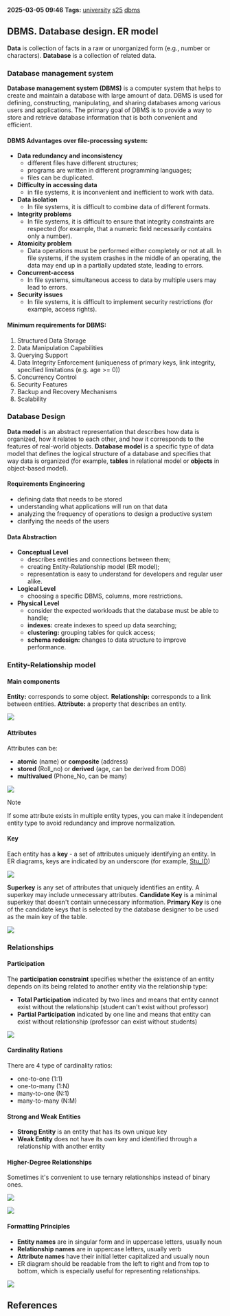 **2025-03-05 09:46**
**Tags:** [university](../3%20-%20indexes/university.md) [s25](../3%20-%20indexes/s25.md) [dbms](../2%20-%20tags/dbms.md)

## DBMS. Database design. ER model
**Data** is collection of facts in a raw or unorganized form (e.g., number or characters).
**Database** is a collection of related data.

### Database management system
**Database management system (DBMS)** is a computer system that helps to create and maintain a database with large amount of data. DBMS is used for defining, constructing, manipulating, and sharing databases among various users and applications. The primary goal of DBMS is to provide a way to store and retrieve database information that is both convenient and efficient.

#### DBMS Advantages over file-processing system:
- **Data redundancy and inconsistency**
	- different files have different structures;
	- programs are written in different programming languages;
	- files can be duplicated.
- **Difficulty in accessing data**
	- in file systems, it is inconvenient and inefficient to work with data.
- **Data isolation**
	- In file systems, it is difficult to combine data of different formats.
- **Integrity problems**
	- In file systems, it is difficult to ensure that integrity constraints are respected (for example, that a numeric field necessarily contains only a number).
- **Atomicity problem**
	- Data operations must be performed either completely or not at all. In file systems, if the system crashes in the middle of an operating, the data may end up in a partially updated state, leading to errors.
- **Concurrent-access**
	- In file systems, simultaneous access to data by multiple users may lead to errors.
- **Security issues**
	- In file systems, it is difficult to implement security restrictions (for example, access rights).


#### Minimum requirements for DBMS:
1. Structured Data Storage
2. Data Manipulation Capabilities
3. Querying Support
4. Data Integrity Enforcement (uniqueness of primary keys, link integrity, specified limitations (e.g. age >= 0))
5. Concurrency Control
6. Security Features
7. Backup and Recovery Mechanisms
8. Scalability

### Database Design
**Data model** is an abstract representation that describes how data is organized, how it relates to each other, and how it corresponds to the features of real-world objects.
**Database model** is a specific type of data model that defines the logical structure of a database and specifies that way data is organized (for example, **tables** in relational model or **objects** in object-based model).
#### Requirements Engineering
- defining data that needs to be stored
- understanding what applications will run on that data
- analyzing the frequency of operations to design a productive system
- clarifying the needs of the users

#### Data Abstraction
- **Conceptual Level**
	- describes entities and connections between them;
	- creating Entity-Relationship model (ER model);
	- representation is easy to understand for developers and regular user alike.
- **Logical Level**
	- choosing a specific DBMS, columns, more restrictions.
- **Physical Level**
	- consider the expected workloads that the database must be able to handle;
	- **indexes:** create indexes to speed up data searching;
	- **clustering:** grouping tables for quick access;
	- **schema redesign:** changes to data structure to improve performance.

### Entity-Relationship model
#### Main components
**Entity:** corresponds to some object.
**Relationship:** corresponds to a link between entities.
**Attribute:** a property that describes an entity.

![](../attachments/Pasted%20image%2020250305101106.png)

#### Attributes
Attributes can be:
- **atomic** (name) or **composite** (address)
- **stored** (Roll_no) or **derived** (age, can be derived from DOB)
- **multivalued** (Phone_No, can be many)

![](../attachments/Pasted%20image%2020250305101258.png)

> [!NOTE]
> If some attribute exists in multiple entity types, you can make it independent entity type to avoid redundancy and improve normalization.

#### Key
Each entity has a **key** - a set of attributes uniquely identifying an entity.
In ER diagrams, keys are indicated by an underscore (for example, <u>Stu_ID</u>) 

![](../attachments/Pasted%20image%2020250305101535.png)

**Superkey** is any set of attributes that uniquely identifies an entity. A superkey may include unnecessary attributes.
**Candidate Key** is a minimal superkey that doesn't contain unnecessary information.
**Primary Key** is one of the candidate keys that is selected by the database designer to be used as the main key of the table.

![](../attachments/Pasted%20image%2020250305101720.png)

### Relationships
#### Participation
The **participation constraint** specifies whether the existence of an entity depends on its being related to another entity via the relationship type:
- **Total Participation** indicated by two lines and means that entity cannot exist without the relationship (student can't exist without professor)
- **Partial Participation** indicated by one line and means that entity can exist without relationship (professor can exist without students)

![](../attachments/Pasted%20image%2020250305102322.png)

#### Cardinality Rations
There are 4 type of cardinality ratios:
- one-to-one (1:1)
- one-to-many (1:N)
- many-to-one (N:1)
- many-to-many (N:M)

#### Strong and Weak Entities
- **Strong Entity** is an entity that has its own unique key
- **Weak Entity** does not have its own key and identified through a relationship with another entity

#### Higher-Degree Relationships
Sometimes it's convenient to use ternary relationships instead of binary ones.

![](../attachments/Pasted%20image%2020250305103032.png)

![](../attachments/Pasted%20image%2020250305103037.png)

#### Formatting Principles
- **Entity names** are in singular form and in uppercase letters, usually noun
- **Relationship names** are in uppercase letters, usually verb
- **Attribute names** have their initial letter capitalized and usually noun
- ER diagram should be readable from the left to right and from top to bottom, which is especially useful for representing relationships.

![](../attachments/Pasted%20image%2020250305103307.png)

## References
